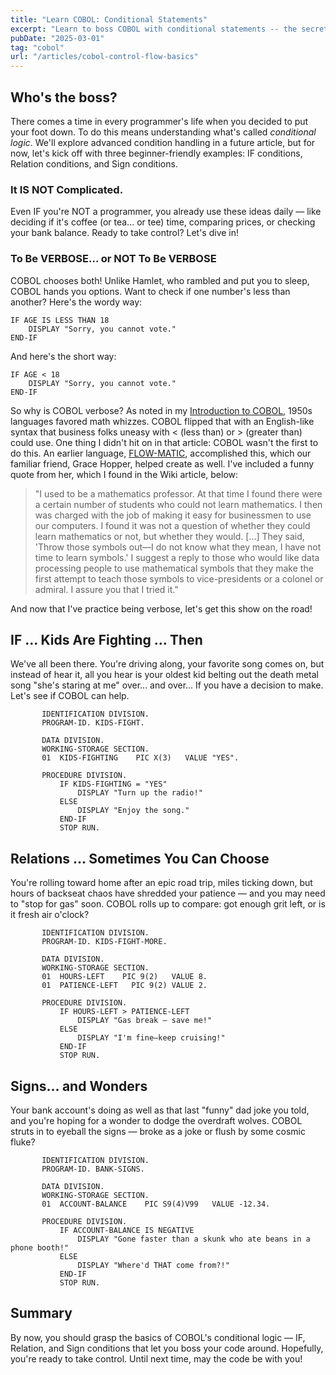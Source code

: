```yaml
---
title: "Learn COBOL: Conditional Statements"
excerpt: "Learn to boss COBOL with conditional statements -- the secret sauce for controlling your code's flow!"
pubDate: "2025-03-01"
tag: "cobol"
url: "/articles/cobol-control-flow-basics"
---
```

## Who's the boss?
There comes a time in every programmer's life when you decided to put your foot down. To do this means understanding what's called *conditional logic*.  We'll explore advanced condition handling in a future article, but for now, let's kick off with three beginner-friendly examples: IF conditions, Relation conditions, and Sign conditions.

### It IS NOT Complicated.
Even IF you're NOT a programmer, you already use these ideas daily — like deciding if it's coffee (or tea... or tee) time, comparing prices, or checking your bank balance. Ready to take control? Let's dive in!

### To Be VERBOSE... or NOT To Be VERBOSE
COBOL chooses both! Unlike Hamlet, who rambled and put you to sleep, COBOL hands you options. Want to check if one number's less than another? Here's the wordy way:

```
IF AGE IS LESS THAN 18
    DISPLAY "Sorry, you cannot vote."
END-IF
```

And here's the short way:

```
IF AGE < 18
    DISPLAY "Sorry, you cannot vote."
END-IF
```

So why is COBOL verbose? As noted in my [Introduction to COBOL](/articles/introduction-to-cobol), 1950s languages favored math whizzes. COBOL flipped that with an English-like syntax that business folks uneasy with < (less than) or > (greater than) could use. One thing I didn't hit on in that article: COBOL wasn't the first to do this. An earlier language, [FLOW-MATIC](https://en.wikipedia.org/wiki/FLOW-MATIC), accomplished this, which our familiar friend, Grace Hopper, helped create as well. I've included a funny quote from her, which I found in the Wiki article, below:

> "I used to be a mathematics professor. At that time I found there were a certain number of students who could not learn mathematics. I then was charged with the job of making it easy for businessmen to use our computers. I found it was not a question of whether they could learn mathematics or not, but whether they would. […] They said, 'Throw those symbols out—I do not know what they mean, I have not time to learn symbols.' I suggest a reply to those who would like data processing people to use mathematical symbols that they make the first attempt to teach those symbols to vice-presidents 
or a colonel or admiral. I assure you that I tried it."

And now that I've practice being verbose, let's get this show on the road!

## IF ... Kids Are Fighting ... Then
We've all been there. You're driving along, your favorite song comes on, but instead of hear it, all you hear is your oldest kid belting out the death metal song "she's staring at me" over... and over... If you have a decision to make. Let's see if COBOL can help.

```cobol
       IDENTIFICATION DIVISION.
       PROGRAM-ID. KIDS-FIGHT.

       DATA DIVISION.
       WORKING-STORAGE SECTION.
       01  KIDS-FIGHTING    PIC X(3)   VALUE "YES".

       PROCEDURE DIVISION.
           IF KIDS-FIGHTING = "YES"
               DISPLAY "Turn up the radio!"
           ELSE
               DISPLAY "Enjoy the song."
           END-IF
           STOP RUN.

```

## Relations ... Sometimes You Can Choose
You're rolling toward home after an epic road trip, miles ticking down, but hours of backseat chaos have shredded your patience — and you may need to "stop for gas" soon. COBOL rolls up to compare: got enough grit left, or is it fresh air o'clock?

```cobol
       IDENTIFICATION DIVISION.
       PROGRAM-ID. KIDS-FIGHT-MORE.

       DATA DIVISION.
       WORKING-STORAGE SECTION.
       01  HOURS-LEFT    PIC 9(2)   VALUE 8.
       01  PATIENCE-LEFT   PIC 9(2) VALUE 2.

       PROCEDURE DIVISION.
           IF HOURS-LEFT > PATIENCE-LEFT
               DISPLAY "Gas break — save me!"
           ELSE
               DISPLAY "I'm fine—keep cruising!"
           END-IF
           STOP RUN.
```

## Signs... and Wonders
Your bank account's doing as well as that last "funny" dad joke you told, and you're hoping for a wonder to dodge the overdraft wolves. COBOL struts in to eyeball the signs — broke as a joke or flush by some cosmic fluke?


```cobol
       IDENTIFICATION DIVISION.
       PROGRAM-ID. BANK-SIGNS.

       DATA DIVISION.
       WORKING-STORAGE SECTION.
       01  ACCOUNT-BALANCE    PIC S9(4)V99   VALUE -12.34.

       PROCEDURE DIVISION.
           IF ACCOUNT-BALANCE IS NEGATIVE
               DISPLAY "Gone faster than a skunk who ate beans in a phone booth!"
           ELSE
               DISPLAY "Where'd THAT come from?!"
           END-IF
           STOP RUN.
```

## Summary
By now, you should grasp the basics of COBOL's conditional logic — IF, Relation, and Sign conditions that let you boss your code around. Hopefully, you're ready to take control. Until next time, may the code be with you!